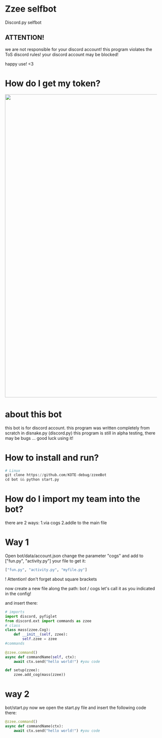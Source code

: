 # Zzee selfbot
Discord.py selfbot

## ATTENTION!
we are not responsible for your discord account!
this program violates the ToS discord rules!
your discord account may be blocked!

happy use! <3

# How do I get my token?
<img src="BigweldIndustries.gif" width="1000">

# about this bot
this bot is for discord account.
this program was written completely from scratch in disnake.py (discord.py)
this program is still in alpha testing, there may be bugs ...
good luck using it!

# How to install and run?
```py
# Linux
git clone https://github.com/KOTE-debug/zzeeBot
cd bot && python start.py
```
# How do I import my team into the bot?
there are 2 ways:
1.via cogs
2.addle to the main file

# Way 1

Open bot/data/account.json
change the parameter "cogs" and add to ["fun.py", "activity.py"]
your file to get it:
```py
["fun.py", "activity.py", "myfile.py"]
```
! Attention! don't forget about square brackets

now create a new file along the path: bot / cogs
let's call it as you indicated in the config!

and insert there:
```py
# imports
import discord, pyfiglet
from discord.ext import commands as zzee 
# class
class mass(zzee.Cog):
    def __init__(self, zzee):
        self.zzee = zzee
#commands
        
@zzee.command()
async def commandName(self, ctx):
    await ctx.send("hello world!") #you code

def setup(zzee):
    zzee.add_cog(mass(zzee))
```
# way 2
bot/start.py
now we open the start.py file
and insert the following code there:
```py
@zzee.command()
async def commandName(ctx):
    await ctx.send("hello world!") #you code
```
